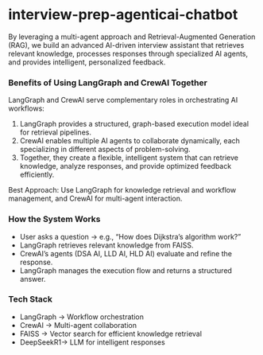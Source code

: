# interview-prep-agenticai-chatbot

By leveraging a multi-agent approach and Retrieval-Augmented Generation (RAG), we build an advanced AI-driven interview assistant that retrieves relevant knowledge, processes responses through specialized AI agents, and provides intelligent, personalized feedback.

### Benefits of Using LangGraph and CrewAI Together
LangGraph and CrewAI serve complementary roles in orchestrating AI workflows:

1. LangGraph provides a structured, graph-based execution model ideal for retrieval pipelines.
2. CrewAI enables multiple AI agents to collaborate dynamically, each specializing in different aspects of problem-solving.
3. Together, they create a flexible, intelligent system that can retrieve knowledge, analyze responses, and provide optimized feedback efficiently.
   
Best Approach: Use LangGraph for knowledge retrieval and workflow management, and CrewAI for multi-agent interaction.

### How the System Works
- User asks a question → e.g., “How does Dijkstra’s algorithm work?”
- LangGraph retrieves relevant knowledge from FAISS.
- CrewAI’s agents (DSA AI, LLD AI, HLD AI) evaluate and refine the response.
- LangGraph manages the execution flow and returns a structured answer.

### Tech Stack
- LangGraph → Workflow orchestration
- CrewAI → Multi-agent collaboration
- FAISS → Vector search for efficient knowledge retrieval
- DeepSeekR1→ LLM for intelligent responses
